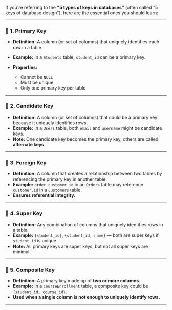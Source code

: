 If you're referring to the **"5 types of keys in databases"** (often called "5 keys of database design"), here are the essential ones you should learn:

---

### 🔑 1. **Primary Key**

* **Definition:** A column (or set of columns) that uniquely identifies each row in a table.
* **Example:** In a `Students` table, `student_id` can be a primary key.
* **Properties:**

  * Cannot be `NULL`
  * Must be unique
  * Only one primary key per table

---

### 🔑 2. **Candidate Key**

* **Definition:** A column (or set of columns) that could be a primary key because it uniquely identifies rows.
* **Example:** In a `Users` table, both `email` and `username` might be candidate keys.
* **Note:** One candidate key becomes the primary key, others are called **alternate keys**.

---

### 🔑 3. **Foreign Key**

* **Definition:** A column that creates a relationship between two tables by referencing the primary key in another table.
* **Example:** `order.customer_id` in an `Orders` table may reference `customer.id` in a `Customers` table.
* **Ensures referential integrity.**

---

### 🔑 4. **Super Key**

* **Definition:** Any combination of columns that uniquely identifies rows in a table.
* **Example:** `{student_id}`, `{student_id, name}` — both are super keys if `student_id` is unique.
* **Note:** All primary keys are super keys, but not all super keys are minimal.

---

### 🔑 5. **Composite Key**

* **Definition:** A primary key made up of **two or more columns**.
* **Example:** In a `CourseEnrollment` table, a composite key could be `{student_id, course_id}`.
* **Used when a single column is not enough to uniquely identify rows.**

---